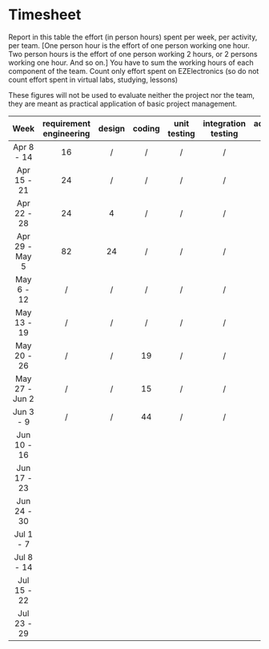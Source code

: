 # Timesheet

Report in this table the effort (in person hours) spent per week, per activity, per team.
[One person hour is the effort of one person working one hour.
Two person hours is the effort of one person working 2 hours, or 2 persons working one hour. And so on.]
You have to sum the working hours of each component of the team.
Count only effort spent on EZElectronics (so do not count effort spent in virtual labs, studying, lessons)

These figures will not be used to evaluate neither the project nor the team, they are meant as practical application of basic project management.

|      Week      | requirement engineering | design | coding | unit testing | integration testing | acceptance testing | management | git maven |
| :------------: | :---------------------: | :----: | :----: | :----------: | :-----------------: | :----------------: | :--------: | :-------: |
|   Apr 8 - 14   |           16            |   /    |   /    |      /       |          /          |         /          |     4      |     1     |
|  Apr 15 - 21   |           24            |   /    |   /    |      /       |          /          |         /          |     4      |     4     |
|  Apr 22 - 28   |           24            |   4    |   /    |      /       |          /          |         /          |     4      |     /     |
| Apr 29 - May 5 |           82            |   24   |   /    |      /       |          /          |         /          |     12     |     /     |
|   May 6 - 12   |            /            |   /    |   /    |      /       |          /          |         /          |     /      |     /     |
|  May 13 - 19   |            /            |   /    |   /    |      /       |          /          |         /          |     /      |     /     |
|  May 20 - 26   |            /            |   /    |   19   |      /       |          /          |         /          |     3      |     /     |
| May 27 - Jun 2 |            /            |   /    |   15   |      /       |          /          |         /          |     /      |     /     |
|   Jun 3 - 9    |            /            |   /    |   44   |      /       |          /          |         /          |     1      |     /     |
|  Jun 10 - 16   |                         |        |        |              |                     |                    |            |           |
|  Jun 17 - 23   |                         |        |        |              |                     |                    |            |           |
|  Jun 24 - 30   |                         |        |        |              |                     |                    |            |           |
|   Jul 1 - 7    |                         |        |        |              |                     |                    |            |           |
|   Jul 8 - 14   |                         |        |        |              |                     |                    |            |           |
|  Jul 15 - 22   |                         |        |        |              |                     |                    |            |           |
|  Jul 23 - 29   |                         |        |        |              |                     |                    |            |           |
